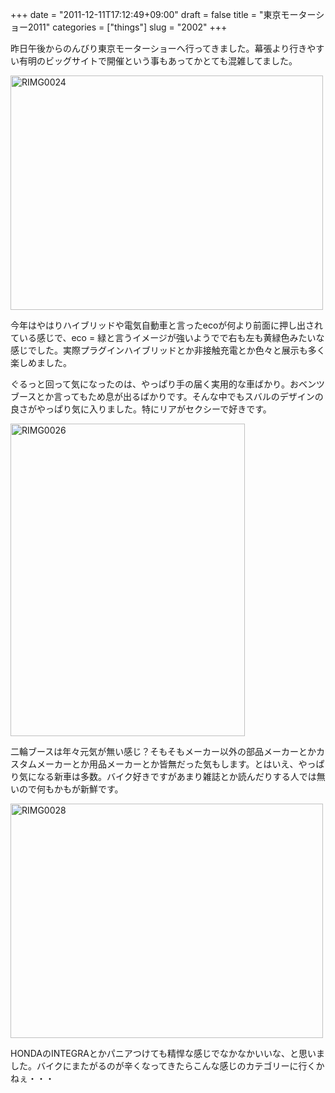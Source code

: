 +++
date = "2011-12-11T17:12:49+09:00"
draft = false
title = "東京モーターショー2011"
categories = ["things"]
slug = "2002"
+++

昨日午後からのんびり東京モーターショーへ行ってきました。幕張より行きやすい有明のビッグサイトで開催という事もあってかとても混雑してました。

<a href="https://www.flickr.com/photos/keruru/6491112773/" title="RIMG0024 by けるる, on Flickr"><img src="https://farm8.staticflickr.com/7141/6491112773_90e5591f0c.jpg" width="500" height="375" alt="RIMG0024"/></a>

今年はやはりハイブリッドや電気自動車と言ったecoが何より前面に押し出されている感じで、eco = 緑と言うイメージが強いようでで右も左も黄緑色みたいな感じでした。実際プラグインハイブリッドとか非接触充電とか色々と展示も多く楽しめました。

ぐるっと回って気になったのは、やっぱり手の届く実用的な車ばかり。おベンツブースとか言ってもため息が出るばかりです。そんな中でもスバルのデザインの良さがやっぱり気に入りました。特にリアがセクシーで好きです。

<a href="https://www.flickr.com/photos/keruru/6491113419/" title="RIMG0026 by けるる, on Flickr"><img src="https://farm8.staticflickr.com/7001/6491113419_b3b81b1036.jpg" width="375" height="500" alt="RIMG0026"/></a>

二輪ブースは年々元気が無い感じ？そもそもメーカー以外の部品メーカーとかカスタムメーカーとか用品メーカーとか皆無だった気もします。とはいえ、やっぱり気になる新車は多数。バイク好きですがあまり雑誌とか読んだりする人では無いので何もかもが新鮮です。

<a href="https://www.flickr.com/photos/keruru/6491114027/" title="RIMG0028 by けるる, on Flickr"><img src="https://farm8.staticflickr.com/7168/6491114027_01cb0824a4.jpg" width="500" height="375" alt="RIMG0028"/></a>

HONDAのINTEGRAとかパニアつけても精悍な感じでなかなかいいな、と思いました。バイクにまたがるのが辛くなってきたらこんな感じのカテゴリーに行くかねぇ・・・
